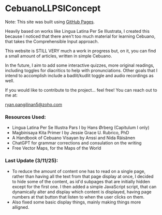 # CebuanoLLPSIConcept

Note: This site was built using [GitHub Pages](https://pages.github.com/).


Heavily based on works like Lingua Latina Per Se Illustrata, I created this because I noticed
that there aren't too much material for learning Cebuano, that takes the Comprehensible Input approach.

This website is STILL VERY much a work in progress but, on it, you can find a small amount of articles, written in simple Cebuano. 

In the future, I aim to add some interactive quizzes, more original readings, including toggles for diacritics to help with pronunciations. Other goals that I intend to accomplish include a badlit/kudlit toggle and audio recordings as well.

If you would like to contribute to the project... feel free! You can reach out to me at:

ryan.pangilinan5@zoho.com


### Resources Used:
- Lingua Latina Per Se Illustra Pars I by Hans Ørberg (Capitulum I only)
- Magbinisaya Kita Primer I by Jessie Grace U. Rubrico, PhD
- A Handbook of Cebuano Visayan by Anssi and Nida Räisänen
- ChatGPT for grammar corrections and consulation on the writing
- Free Vector Maps, for the Maps of the World

### Last Update (3/11/25):
- To reduce the amount of content one has to read on a single page, rather than having
all the text from that page display at once, I decided to hide some of the content, as
id'd subpages that are initially hidden except for the first one. I then added a simple JavaScript script, that can dynamically alter and display which content is displayed, having
page numbers at that button that listen to when the user clicks on them.
- Also fixed some basic display things, mainly making things more alligned.